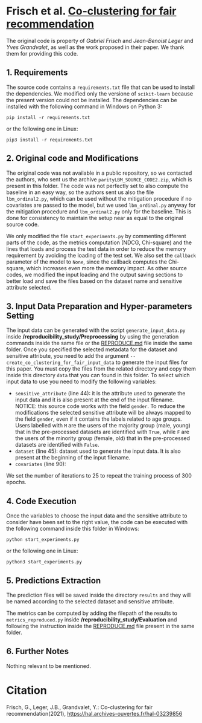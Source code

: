 # Frisch et al. [Co-clustering for fair recommendation](https://hal.archives-ouvertes.fr/hal-03239856)
The original code is property of *Gabriel Frisch* and *Jean-Benoist Leger* and *Yves Grandvalet*, as well as the work proposed in their paper.
We thank them for providing this code.

## 1. Requirements
The source code contains a `requirements.txt` file that can be used to install the dependencies. We modified only the versione of `scikit-learn` because
the present version could not be installed.
The dependencies can be installed with the following command in Windows on Python 3:
```shell script
pip install -r requirements.txt
```
or the following one in Linux:
```shell script
pip3 install -r requirements.txt
```
## 2. Original code and Modifications
The original code was not available in a public repository, so we contacted the authors, who sent us the archive `parityLBM_SOURCE_CODE2.zip`,
which is present in this folder. The code was not perfectly set to also compute the baseline in an easy way, so the authors sent us also the file `lbm_ordinal2.py`,
which can be used without the mitigation procedure if no covariates are passed to the model, but we used `lbm_ordinal.py` anyway for the mitigation procedure and
`lbm_ordinal2.py` only for the baseline. This is done for consistency to maintain the setup near as equal to the original source code.

We only modified the file `start_experiments.py` by commenting different parts of the code, as the metrics computation (NDCG, Chi-square) and the lines that loads
and process the test data in order to reduce the memory requirement by avoiding the loading of the test set. We also set the `callback` parameter of the model
to `None`, since the callback computes the Chi-square, which increases even more the memory impact. As other source codes, we modified the input loading and the output
saving sections to better load and save the files based on the dataset name and sensitive attribute selected.

## 3. Input Data Preparation and Hyper-parameters Setting
The input data can be generated with the script `generate_input_data.py` inside **/reproducibility_study/Preprocessing** by using the generation commands
inside the same file or the [REPRODUCE.md](../../Preprocessing/REPRODUCE.md) file inside the same folder. Once you specified the selected metadata for the dataset and sensitive attribute,
you need to add the argument `--create_co_clustering_for_fair_input_data` to generate the input files for this paper. You must copy the files from the
related directory and copy them inside this directory `data` that you can found in this folder.
To select which input data to use you need to modify the following variables:
- `sensitive_attribute` (line 44): it is the attribute used to generate the input data and it is also present at the end of the input filename.
                                    NOTICE: this source code works with the field `gender`. To reduce the modifications the selected sensitive attribute 
									will be always mapped to the field `gender`, even if it contains the labels related to age groups. Users labelled
									with `M` are the users of the majority group (male, young) that in the pre-processed datasets are identified with `True`,
									while `F` are the users of the minority group (female, old) that in the pre-processed datasets are identified with `False`.
- `dataset` (line 45): dataset used to generate the input data. It is also present at the beginning of the input filename.
- `covariates` (line 90): 

We set the number of iterations to 25 to repeat the training process of 300 epochs.

## 4. Code Execution
Once the variables to choose the input data and the sensitive attribute to consider have been set to the right value, the code can be executed with
the following command inside this folder in Windows:
```shell script
python start_experiments.py
```
or the following one in Linux:
```shell script
python3 start_experiments.py
```

## 5. Predictions Extraction
The prediction files will be saved inside the directory `results` and they will be named according to the selected dataset and sensitive attribute.

The metrics can be computed by adding the filepath of the results to `metrics_reproduced.py` inside **/reproducibility_study/Evaluation** and following
the instruction inside the [REPRODUCE.md](../../Evaluation/REPRODUCE.md) file present in the same folder.

## 6. Further Notes
Nothing relevant to be mentioned.

# Citation
Frisch, G., Leger, J.B., Grandvalet, Y.: Co-clustering  for  fair  recommendation(2021), https://hal.archives-ouvertes.fr/hal-03239856